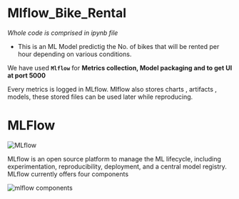# Mlflow_Bike_Rental

*Whole code is comprised in ipynb file*

* This is an ML Model predictig the No. of bikes that will be rented per hour depending on various conditions.

We have used **`Mlflow`** for **Metrics collection, Model packaging and to get UI at port 5000**

Every metrics is logged in MLflow. Mlflow also stores charts , artifacts , models, these stored files can be used later while reproducing.

# MLFlow
![MLflow](https://user-images.githubusercontent.com/123439845/230708500-acae81d7-8797-466b-9d74-db2b0dc1c0ac.png)

MLflow is an open source platform to manage the ML lifecycle, including experimentation, reproducibility, deployment, and a central model registry. MLflow currently offers four components

![mlflow components](https://user-images.githubusercontent.com/123439845/230708618-8a5a7134-e907-4d32-8eb8-b929edb11e47.png)





